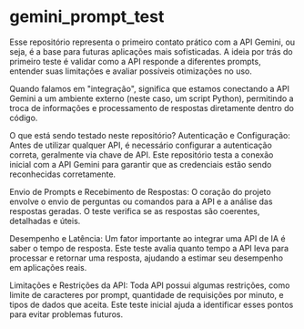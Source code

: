 # gemini_prompt_test
Esse repositório representa o primeiro contato prático com a API Gemini, ou seja, é a base para futuras aplicações mais sofisticadas. A ideia por trás do primeiro teste é validar como a API responde a diferentes prompts, entender suas limitações e avaliar possíveis otimizações no uso.

Quando falamos em "integração", significa que estamos conectando a API Gemini a um ambiente externo (neste caso, um script Python), permitindo a troca de informações e processamento de respostas diretamente dentro do código.

O que está sendo testado neste repositório?
Autenticação e Configuração:
Antes de utilizar qualquer API, é necessário configurar a autenticação correta, geralmente via chave de API. Este repositório testa a conexão inicial com a API Gemini para garantir que as credenciais estão sendo reconhecidas corretamente.

Envio de Prompts e Recebimento de Respostas:
O coração do projeto envolve o envio de perguntas ou comandos para a API e a análise das respostas geradas. O teste verifica se as respostas são coerentes, detalhadas e úteis.

Desempenho e Latência:
Um fator importante ao integrar uma API de IA é saber o tempo de resposta. Este teste avalia quanto tempo a API leva para processar e retornar uma resposta, ajudando a estimar seu desempenho em aplicações reais.

Limitações e Restrições da API:
Toda API possui algumas restrições, como limite de caracteres por prompt, quantidade de requisições por minuto, e tipos de dados que aceita. Este teste inicial ajuda a identificar esses pontos para evitar problemas futuros.
